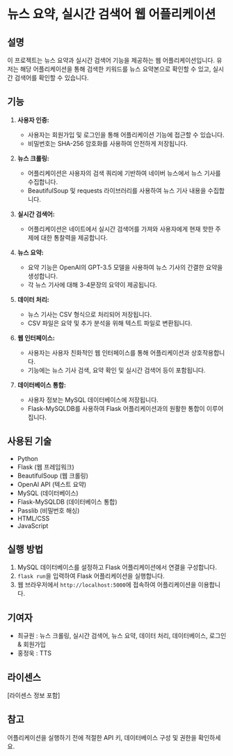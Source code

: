 # 뉴스 요약, 실시간 검색어 웹 어플리케이션

## 설명
이 프로젝트는 뉴스 요약과 실시간 검색어 기능을 제공하는 웹 어플리케이션입니다. 유저는 해당 어플리케이션을 통해 검색한 키워드를 뉴스 요약본으로 확인할 수 있고, 실시간 검색어를 확인할 수 있습니다.

## 기능
1. **사용자 인증:**
   - 사용자는 회원가입 및 로그인을 통해 어플리케이션 기능에 접근할 수 있습니다.
   - 비밀번호는 SHA-256 암호화를 사용하여 안전하게 저장됩니다.

2. **뉴스 크롤링:**
   - 어플리케이션은 사용자의 검색 쿼리에 기반하여 네이버 뉴스에서 뉴스 기사를 수집합니다.
   - BeautifulSoup 및 requests 라이브러리를 사용하여 뉴스 기사 내용을 수집합니다.

3. **실시간 검색어:**
   - 어플리케이션은 네이트에서 실시간 검색어를 가져와 사용자에게 현재 핫한 주제에 대한 통찰력을 제공합니다.

4. **뉴스 요약:**
   - 요약 기능은 OpenAI의 GPT-3.5 모델을 사용하여 뉴스 기사의 간결한 요약을 생성합니다.
   - 각 뉴스 기사에 대해 3-4문장의 요약이 제공됩니다.

5. **데이터 처리:**
   - 뉴스 기사는 CSV 형식으로 처리되어 저장됩니다.
   - CSV 파일은 요약 및 추가 분석을 위해 텍스트 파일로 변환됩니다.

6. **웹 인터페이스:**
   - 사용자는 사용자 친화적인 웹 인터페이스를 통해 어플리케이션과 상호작용합니다.
   - 기능에는 뉴스 기사 검색, 요약 확인 및 실시간 검색어 등이 포함됩니다.

7. **데이터베이스 통합:**
   - 사용자 정보는 MySQL 데이터베이스에 저장됩니다.
   - Flask-MySQLDB를 사용하여 Flask 어플리케이션과의 원활한 통합이 이루어집니다.

## 사용된 기술
- Python
- Flask (웹 프레임워크)
- BeautifulSoup (웹 크롤링)
- OpenAI API (텍스트 요약)
- MySQL (데이터베이스)
- Flask-MySQLDB (데이터베이스 통합)
- Passlib (비밀번호 해싱)
- HTML/CSS
- JavaScript

## 실행 방법
1. MySQL 데이터베이스를 설정하고 Flask 어플리케이션에서 연결을 구성합니다.
2. `flask run`을 입력하여 Flask 어플리케이션을 실행합니다.
3. 웹 브라우저에서 `http://localhost:5000`에 접속하여 어플리케이션을 이용합니다.

## 기여자
- 최규원 : 뉴스 크롤링, 실시간 검색어, 뉴스 요약, 데이터 처리, 데이터베이스, 로그인 & 회원가입
- 홍정욱 : TTS

## 라이센스
[라이센스 정보 포함]

## 참고
어플리케이션을 실행하기 전에 적절한 API 키, 데이터베이스 구성 및 권한을 확인하세요.
